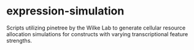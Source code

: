 # expression-simulation
Scripts utilizing pinetree by the Wilke Lab to generate cellular resource allocation simulations for constructs with varying transcriptional feature strengths.
